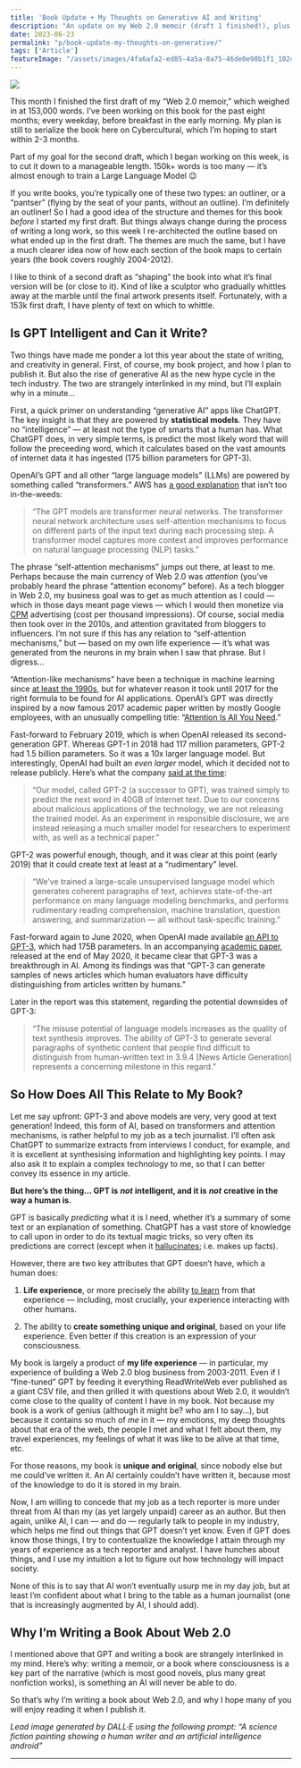 ```yaml
---
title: 'Book Update + My Thoughts on Generative AI and Writing'
description: "An update on my Web 2.0 memoir (draft 1 finished!), plus thoughts on ChatGPT and its impact on society — especially on writers."
date: 2023-06-23
permalink: "p/book-update-my-thoughts-on-generative/"
tags: ['Article']
featureImage: "/assets/images/4fa6afa2-ed85-4a5a-8a75-46de0e98b1f1_1024x1024.jpg"
---
```

![](/assets/images/4fa6afa2-ed85-4a5a-8a75-46de0e98b1f1_1024x1024.jpg)

This month I finished the first draft of my “Web 2.0 memoir,” which weighed in at 153,000 words. I’ve been working on this book for the past eight months; every weekday, before breakfast in the early morning. My plan is still to serialize the book here on Cybercultural, which I’m hoping to start within 2-3 months.

Part of my goal for the second draft, which I began working on this week, is to cut it down to a manageable length. 150k+ words is too many — it’s almost enough to train a Large Language Model 😉

If you write books, you’re typically one of these two types: an outliner, or a “pantser” (flying by the seat of your pants, without an outline). I’m definitely an outliner! So I had a good idea of the structure and themes for this book _before_ I started my first draft. But things always change during the process of writing a long work, so this week I re-architected the outline based on what ended up in the first draft. The themes are much the same, but I have a much clearer idea now of how each section of the book maps to certain years (the book covers roughly 2004-2012).

I like to think of a second draft as “shaping” the book into what it’s final version will be (or close to it). Kind of like a sculptor who gradually whittles away at the marble until the final artwork presents itself. Fortunately, with a 153k first draft, I have plenty of text on which to whittle.

Is GPT Intelligent and Can it Write?
------------------------------------

Two things have made me ponder a lot this year about the state of writing, and creativity in general. First, of course, my book project, and how I plan to publish it. But also the rise of generative AI as the new hype cycle in the tech industry. The two are strangely interlinked in my mind, but I’ll explain why in a minute…

First, a quick primer on understanding “generative AI” apps like ChatGPT. The key insight is that they are powered by **statistical models**. They have no “intelligence” — at least not the type of smarts that a human has. What ChatGPT does, in very simple terms, is predict the most likely word that will follow the preceeding word, which it calculates based on the vast amounts of internet data it has ingested (175 billion parameters for GPT-3).

OpenAI’s GPT and all other “large language models” (LLMs) are powered by something called “transformers.” AWS has [a good explanation](https://aws.amazon.com/what-is/gpt/) that isn’t too in-the-weeds:

> “The GPT models are transformer neural networks. The transformer neural network architecture uses self-attention mechanisms to focus on different parts of the input text during each processing step. A transformer model captures more context and improves performance on natural language processing (NLP) tasks.”

The phrase “self-attention mechanisms” jumps out there, at least to me. Perhaps because the main currency of Web 2.0 was _attention_ (you’ve probably heard the phrase “attention economy” before). As a tech blogger in Web 2.0, my business goal was to get as much attention as I could — which in those days meant page views — which I would then monetize via [CPM](https://www.investopedia.com/terms/c/cpm.asp) advertising (cost per thousand impressions). Of course, social media then took over in the 2010s, and attention gravitated from bloggers to influencers. I’m not sure if this has any relation to “self-attention mechanisms,” but — based on my own life experience — it’s what was generated from the neurons in my brain when I saw that phrase. But I digress…

“Attention-like mechanisms” have been a technique in machine learning since [at least the 1990s](https://en.wikipedia.org/wiki/Attention_(machine_learning)), but for whatever reason it took until 2017 for the right formula to be found for AI applications. OpenAI’s GPT was directly inspired by a now famous 2017 academic paper written by mostly Google employees, with an unusually compelling title: “[Attention Is All You Need](https://arxiv.org/abs/1706.03762).”

Fast-forward to February 2019, which is when OpenAI released its second-generation GPT. Whereas GPT-1 in 2018 had 117 million parameters, GPT-2 had 1.5 billion parameters. So it was a 10x larger language model. But interestingly, OpenAI had built an _even larger_ model, which it decided not to release publicly. Here’s what the company [said at the time](https://web.archive.org/web/20190214171619/https://blog.openai.com/better-language-models/):

> “Our model, called GPT-2 (a successor to GPT), was trained simply to predict the next word in 40GB of Internet text. Due to our concerns about malicious applications of the technology, we are not releasing the trained model. As an experiment in responsible disclosure, we are instead releasing a much smaller model for researchers to experiment with, as well as a technical paper.”

GPT-2 was powerful enough, though, and it was clear at this point (early 2019) that it could create text at least at a “rudimentary” level.

> “We’ve trained a large-scale unsupervised language model which generates coherent paragraphs of text, achieves state-of-the-art performance on many language modeling benchmarks, and performs rudimentary reading comprehension, machine translation, question answering, and summarization — all without task-specific training.”

Fast-forward again to June 2020, when OpenAI made available [an API to GPT-3](https://web.archive.org/web/20200611150951/https://openai.com/blog/openai-api/), which had 175B parameters. In an accompanying [academic paper](https://arxiv.org/abs/2005.14165), released at the end of May 2020, it became clear that GPT-3 was a breakthrough in AI. Among its findings was that “GPT-3 can generate samples of news articles which human evaluators have difficulty distinguishing from articles written by humans.”

Later in the report was this statement, regarding the potential downsides of GPT-3:

> “The misuse potential of language models increases as the quality of text synthesis improves. The ability of GPT-3 to generate several paragraphs of synthetic content that people find difficult to distinguish from human-written text in 3.9.4 \[News Article Generation\] represents a concerning milestone in this regard.”

So How Does All This Relate to My Book?
---------------------------------------

Let me say upfront: GPT-3 and above models are very, very good at text generation! Indeed, this form of AI, based on transformers and attention mechanisms, is rather helpful to my job as a tech journalist. I’ll often ask ChatGPT to summarize extracts from interviews I conduct, for example, and it is excellent at synthesising information and highlighting key points. I may also ask it to explain a complex technology to me, so that I can better convey its essence in my article.

**But here’s the thing… GPT is** _**not**_ **intelligent, and it is** _**not**_ **creative in the way a human is.**

GPT is basically _predicting_ what it is I need, whether it’s a summary of some text or an explanation of something. ChatGPT has a vast store of knowledge to call upon in order to do its textual magic tricks, so very often its predictions are correct (except when it [hallucinates](https://en.wikipedia.org/wiki/Hallucination_(artificial_intelligence)); i.e. makes up facts).

However, there are two key attributes that GPT doesn’t have, which a human does:

1.  **Life experience**, or more precisely the ability [to learn](https://www.britannica.com/science/human-intelligence-psychology) from that experience — including, most crucially, your experience interacting with other humans.
    
2.  The ability to **create something unique and original**, based on your life experience. Even better if this creation is an expression of your consciousness.
    

My book is largely a product of **my life experience** — in particular, my experience of building a Web 2.0 blog business from 2003-2011. Even if I “fine-tuned” GPT by feeding it everything ReadWriteWeb ever published as a giant CSV file, and then grilled it with questions about Web 2.0, it wouldn’t come close to the quality of content I have in my book. Not because my book is a work of genius (although it might be? who am I to say…), but because it contains so much of _me_ in it — my emotions, my deep thoughts about that era of the web, the people I met and what I felt about them, my travel experiences, my feelings of what it was like to be alive at that time, etc.

For those reasons, my book is **unique and original**, since nobody else but me could’ve written it. An AI certainly couldn’t have written it, because most of the knowledge to do it is stored in my brain.

Now, I am willing to concede that my job as a tech reporter is more under threat from AI than my (as yet largely unpaid) career as an author. But then again, unlike AI, I can — and do — regularly talk to people in my industry, which helps me find out things that GPT doesn’t yet know. Even if GPT does know those things, I try to contextualize the knowledge I attain through my years of experience as a tech reporter and analyst. I have hunches about things, and I use my intuition a lot to figure out how technology will impact society.

None of this is to say that AI won’t eventually usurp me in my day job, but at least I’m confident about what I bring to the table as a human journalist (one that is increasingly augmented by AI, I should add).

Why I’m Writing a Book About Web 2.0
------------------------------------

I mentioned above that GPT and writing a book are strangely interlinked in my mind. Here’s why: writing a memoir, or a book where consciousness is a key part of the narrative (which is most good novels, plus many great nonfiction works), is something an AI will never be able to do.

So that’s why I’m writing a book about Web 2.0, and why I hope many of you will enjoy reading it when I publish it.

_Lead image generated by DALL·E using the following prompt: “A science fiction painting showing a human writer and an artificial intelligence android”_

* * *